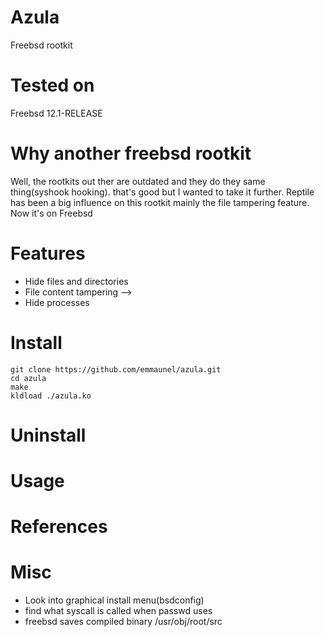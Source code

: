 # Azula
Freebsd rootkit 

# Tested on
Freebsd 12.1-RELEASE

# Why another freebsd rootkit
Well, the rootkits out ther are outdated and they do they same thing(syshook hooking). that's good but I wanted to take it further. Reptile has been a big influence on this rootkit mainly the file tampering feature. Now it's on Freebsd


# Features
* Hide files and directories
* File content tampering --> <azula> </azula>
* Hide processes

# Install
```
git clone https://github.com/emmaunel/azula.git
cd azula
make
kldload ./azula.ko
```

# Uninstall

# Usage

# References


# Misc

* Look into graphical install menu(bsdconfig)
* find what syscall is called when passwd uses
* freebsd saves compiled binary /usr/obj/root/src
